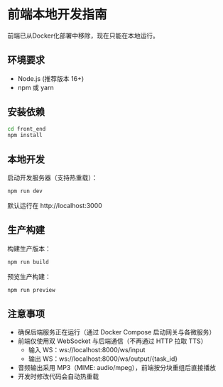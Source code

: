 # 前端本地开发指南

前端已从Docker化部署中移除，现在只能在本地运行。

## 环境要求

- Node.js (推荐版本 16+)
- npm 或 yarn

## 安装依赖

```bash
cd front_end
npm install
```

## 本地开发

启动开发服务器（支持热重载）：

```bash
npm run dev
```

默认运行在 http://localhost:3000

## 生产构建

构建生产版本：

```bash
npm run build
```

预览生产构建：

```bash
npm run preview
```

## 注意事项

- 确保后端服务正在运行（通过 Docker Compose 启动网关与各微服务）
- 前端仅使用双 WebSocket 与后端通信（不再通过 HTTP 拉取 TTS）
  - 输入 WS：ws://localhost:8000/ws/input
  - 输出 WS：ws://localhost:8000/ws/output/{task_id}
- 音频输出采用 MP3（MIME: audio/mpeg），前端按分块重组后直接播放
- 开发时修改代码会自动热重载
